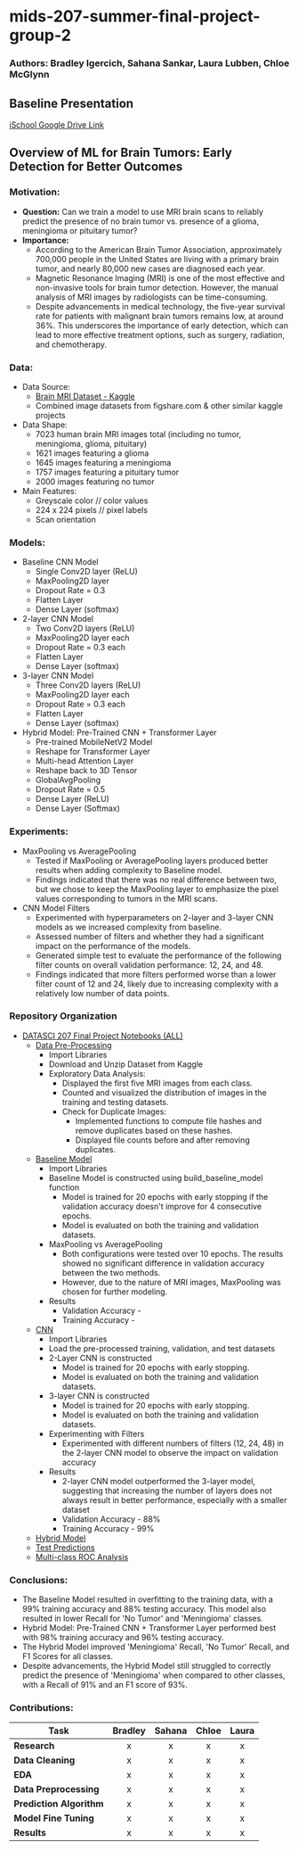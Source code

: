 # mids-207-summer-final-project-group-2

### Authors: Bradley Igercich, Sahana Sankar, Laura Lubben, Chloe McGlynn

## Baseline Presentation
[iSchool Google Drive Link](https://docs.google.com/presentation/d/151mlOsWOUO0_-WzGq1jwh9FFm3hCE9S9R8waqGN6I_o/edit?usp=sharing)

## Overview of ML for Brain Tumors: Early Detection for Better Outcomes

### **Motivation:**
  * **Question:** Can we train a model to use MRI brain scans to reliably predict the presence of no brain tumor vs. presence of a glioma, meningioma or pituitary tumor?
  * **Importance:**
    * According to the American Brain Tumor Association, approximately 700,000 people in the United States are living with a primary brain tumor, and nearly 80,000 new cases are diagnosed each year.
    * Magnetic Resonance Imaging (MRI) is one of the most effective and non-invasive tools for brain tumor detection. However, the manual analysis of MRI images by radiologists can be time-consuming.
    * Despite advancements in medical technology, the five-year survival rate for patients with malignant brain tumors remains low, at around 36%. This underscores the importance of early detection, which can lead to more effective treatment options, such as surgery, radiation, and chemotherapy.

### **Data:**
* Data Source:
  * [Brain MRI Dataset - Kaggle](https://www.kaggle.com/datasets/masoudnickparvar/brain-tumor-mri-dataset/data)
  * Combined image datasets from figshare.com & other similar kaggle projects
* Data Shape:
  * 7023 human brain MRI images total (including no tumor, meningioma, glioma, pituitary)
  * 1621 images featuring a glioma
  * 1645 images featuring a meningioma
  * 1757 images featuring a pituitary tumor
  * 2000 images featuring no tumor
* Main Features:
  * Greyscale color // color values
  * 224 x 224 pixels // pixel labels
  * Scan orientation

### **Models:**
* Baseline CNN Model
  * Single Conv2D layer (ReLU)
  * MaxPooling2D layer
  * Dropout Rate = 0.3
  * Flatten Layer
  * Dense Layer (softmax)
* 2-layer CNN Model
  * Two Conv2D layers (ReLU)
  * MaxPooling2D layer each
  * Dropout Rate = 0.3 each
  * Flatten Layer
  * Dense Layer (softmax)
* 3-layer CNN Model
  * Three Conv2D layers (ReLU)
  * MaxPooling2D layer each
  * Dropout Rate = 0.3 each
  * Flatten Layer
  * Dense Layer (softmax)
* Hybrid Model: Pre-Trained CNN + Transformer Layer
  * Pre-trained MobileNetV2 Model
  * Reshape for Transformer Layer
  * Multi-head Attention Layer
  * Reshape back to 3D Tensor
  * GlobalAvgPooling
  * Dropout Rate = 0.5
  * Dense Layer (ReLU)
  * Dense Layer (Softmax)

### **Experiments:**
* MaxPooling vs AveragePooling
  * Tested if MaxPooling or AveragePooling layers produced better results when adding complexity to Baseline model.
  * Findings indicated that there was no real difference between two, but we chose to keep the MaxPooling layer to emphasize the pixel values corresponding to tumors in the MRI scans.
* CNN Model Filters
  * Experimented with hyperparameters on 2-layer and 3-layer CNN models as we increased complexity from baseline.
  * Assessed number of filters and whether they had a significant impact on the performance of the models.
  * Generated simple test to evaluate the performance of the following filter counts on overall validation performance: 12, 24, and 48.
  * Findings indicated that more filters performed worse than a lower filter count of 12 and 24, likely due to increasing complexity with a relatively low number of data points.
 
### Repository Organization
* [DATASCI 207 Final Project Notebooks (ALL)](DATASCI207_FinalProject/Notebooks)
  *  [Data Pre-Processing](DATASCI207_FinalProject/Notebooks/1_Data_Preprocessing.ipynb)
      * Import Libraries
      * Download and Unzip Dataset from Kaggle
      * Exploratory Data Analysis:
        * Displayed the first five MRI images from each class.
        * Counted and visualized the distribution of images in the training and testing datasets.
        * Check for Duplicate Images:
          * Implemented functions to compute file hashes and remove duplicates based on these hashes.
          * Displayed file counts before and after removing duplicates.
  *  [Baseline Model](DATASCI207_FinalProject/Notebooks/2_Baseline_Model.ipynb)
      * Import Libraries
      * Baseline Model is constructed using build_baseline_model function
        * Model is trained for 20 epochs with early stopping if the validation accuracy doesn't improve for 4 consecutive epochs.
        * Model is evaluated on both the training and validation datasets.
      * MaxPooling vs AveragePooling
        * Both configurations were tested over 10 epochs. The results showed no significant difference in validation accuracy between the two methods.
        * However, due to the nature of MRI images, MaxPooling was chosen for further modeling.
      * Results
        * Validation Accuracy - 
        * Training Accuracy -  
  *  [CNN](DATASCI207_FinalProject/Notebooks/3_CNN.ipynb)
      * Import Libraries
      * Load the pre-processed training, validation, and test datasets
      * 2-Layer CNN is constructed
        * Model is trained for 20 epochs with early stopping.
        * Model is evaluated on both the training and validation datasets.
      * 3-layer CNN is constructed 
        * Model is trained for 20 epochs with early stopping.
        * Model is evaluated on both the training and validation datasets.
      * Experimenting with Filters
        * Experimented with different numbers of filters (12, 24, 48) in the 2-layer CNN model to observe the impact on validation accuracy
      * Results
        * 2-layer CNN model outperformed the 3-layer model, suggesting that increasing the number of layers does not always result in better performance, especially with a smaller dataset
        * Validation Accuracy - 88%
        * Training Accuracy - 99% 
  *  [Hybrid Model](DATASCI207_FinalProject/Notebooks/4_HybridModel.ipynb)
  *  [Test Predictions](DATASCI207_FinalProject/Notebooks/5_TestPredictions.ipynb)
  *  [Multi-class ROC Analysis](DATASCI207_FinalProject/Notebooks/6_Multi_class_ROC_Analysis_final.ipynb)
 
### **Conclusions:**
* The Baseline Model resulted in overfitting to the training data, with a 99% training accuracy and 88% testing accuracy. This model also resulted in lower Recall for 'No Tumor' and 'Meningioma' classes.
* Hybrid Model: Pre-Trained CNN + Transformer Layer performed best with 98% training accuracy and 96% testing accuracy.
* The Hybrid Model improved 'Meningioma' Recall, 'No Tumor' Recall, and F1 Scores for all classes.
* Despite advancements, the Hybrid Model still struggled to correctly predict the presence of 'Meningioma' when compared to other classes, with a Recall of 91% and an F1 score of 93%.
  
### **Contributions:**
  
| Task                  | Bradley | Sahana | Chloe | Laura |
|-----------------------|:-------:|:------:|:-----:|:-----:|
| **Research**          |    x    |   x    |   x   |   x   |
| **Data Cleaning**      |    x    |   x    |   x   |   x   |
| **EDA**               |    x    |   x    |   x   |   x   |
| **Data Preprocessing** |    x    |   x    |   x   |   x   |
| **Prediction Algorithm**|   x    |   x    |   x   |   x   |
| **Model Fine Tuning**  |    x    |   x    |   x   |   x   |
| **Results**           |    x    |   x    |   x   |   x   |
